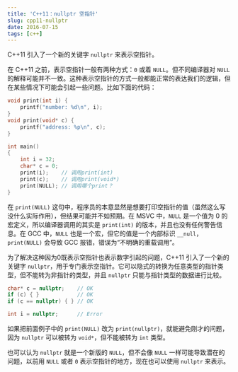 ```yaml
---
title: 'C++11：nullptr 空指针'
slug: cpp11-nullptr
date: 2016-07-15
tags: [c++]
---
```


C++11 引入了一个新的关键字 `nullptr` 来表示空指针。

在 C++11 之前，表示空指针一般有两种方式：`0` 或着 `NULL`。但不同编译器对 `NULL` 的解释可能并不一致。这种表示空指针的方式一般都能正常的表达我们的逻辑，但在某些情况下可能会引起一些问题。比如下面的代码：

```c++
void print(int i) {
    printf("number: %d\n", i);
}
void print(void* c) {
    printf("address: %p\n", c);
}

int main()
{
    int i = 32;
    char* c = 0;
    print(i);    // 调用print(int)
    print(c);    // 调用print(void*)
    print(NULL); // 调用哪个print？
}
```

在 `print(NULL)` 这句中，程序员的本意显然是想要打印空指针的值（虽然这么写没什么实际作用），但结果可能并不如预期。在 MSVC 中，`NULL` 是一个值为 0 的宏定义，所以编译器调用的其实是 `print(int)` 的版本，并且也没有任何警告信息。在 GCC 中，`NULL` 也是一个宏，但它的值是一个内部标识 `__null`，`print(NULL)` 会导致 GCC 报错，错误为“不明确的重载调用”。

为了解决这种因为0既表示空指针也表示数字引起的问题，C++11 引入了一个新的关键字 `nullptr`，用于专门表示空指针。它可以隐式的转换为任意类型的指针类型，但不能转为非指针的类型，并且 `nullptr` 只能与指针类型的数据进行比较。

```c++
char* c = nullptr;    // OK
if (c) { }            // OK
if (c == nullptr) { } // OK

int i = nullptr;      // Error
```

如果把前面例子中的 `print(NULL)` 改为 `print(nullptr)`，就能避免刚才的问题，因为 `nullptr` 可以被转为 `void*`，但不能被转为 `int` 类型。

也可以认为 `nullptr` 就是一个新版的 `NULL`，但不会像 `NULL` 一样可能导致潜在的问题，以前用 `NULL` 或者 `0` 表示空指针的地方，现在也可以使用 `nullptr` 来表示。

